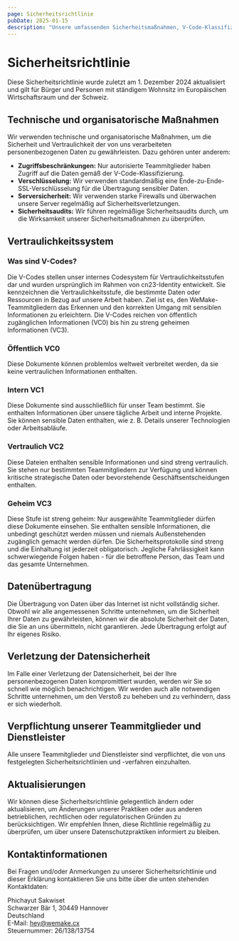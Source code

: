 ```yaml
---
page: Sicherheitsrichtlinie
pubDate: 2025-01-15
description: "Unsere umfassenden Sicherheitsmaßnahmen, V-Code-Klassifizierung und Protokolle zum Schutz Ihrer Daten und Informationen."
---
```


# Sicherheitsrichtlinie

Diese Sicherheitsrichtlinie wurde zuletzt am 1. Dezember 2024 aktualisiert und gilt für Bürger und Personen mit ständigem Wohnsitz im Europäischen Wirtschaftsraum und der Schweiz.

## Technische und organisatorische Maßnahmen

Wir verwenden technische und organisatorische Maßnahmen, um die Sicherheit und Vertraulichkeit der von uns verarbeiteten personenbezogenen Daten zu gewährleisten. Dazu gehören unter anderem:

- **Zugriffsbeschränkungen:** Nur autorisierte Teammitglieder haben Zugriff auf die Daten gemäß der V-Code-Klassifizierung.
- **Verschlüsselung:** Wir verwenden standardmäßig eine Ende-zu-Ende-SSL-Verschlüsselung für die Übertragung sensibler Daten.
- **Serversicherheit:** Wir verwenden starke Firewalls und überwachen unsere Server regelmäßig auf Sicherheitsverletzungen.
- **Sicherheitsaudits:** Wir führen regelmäßige Sicherheitsaudits durch, um die Wirksamkeit unserer Sicherheitsmaßnahmen zu überprüfen.

## Vertraulichkeitssystem

### Was sind V-Codes?

Die V-Codes stellen unser internes Codesystem für Vertraulichkeitsstufen dar und wurden ursprünglich im Rahmen von cn23-Identity entwickelt. Sie kennzeichnen die Vertraulichkeitsstufe, die bestimmte Daten oder Ressourcen in Bezug auf unsere Arbeit haben. Ziel ist es, den WeMake-Teammitgliedern das Erkennen und den korrekten Umgang mit sensiblen Informationen zu erleichtern. Die V-Codes reichen von öffentlich zugänglichen Informationen (VC0) bis hin zu streng geheimen Informationen (VC3).

### Öffentlich VC0

Diese Dokumente können problemlos weltweit verbreitet werden, da sie keine vertraulichen Informationen enthalten.

### Intern VC1

Diese Dokumente sind ausschließlich für unser Team bestimmt. Sie enthalten Informationen über unsere tägliche Arbeit und interne Projekte. Sie können sensible Daten enthalten, wie z. B. Details unserer Technologien oder Arbeitsabläufe.

### Vertraulich VC2

Diese Dateien enthalten sensible Informationen und sind streng vertraulich. Sie stehen nur bestimmten Teammitgliedern zur Verfügung und können kritische strategische Daten oder bevorstehende Geschäftsentscheidungen enthalten.

### Geheim VC3

Diese Stufe ist streng geheim: Nur ausgewählte Teammitglieder dürfen diese Dokumente einsehen. Sie enthalten sensible Informationen, die unbedingt geschützt werden müssen und niemals Außenstehenden zugänglich gemacht werden dürfen. Die Sicherheitsprotokolle sind streng und die Einhaltung ist jederzeit obligatorisch. Jegliche Fahrlässigkeit kann schwerwiegende Folgen haben - für die betroffene Person, das Team und das gesamte Unternehmen.

## Datenübertragung

Die Übertragung von Daten über das Internet ist nicht vollständig sicher. Obwohl wir alle angemessenen Schritte unternehmen, um die Sicherheit Ihrer Daten zu gewährleisten, können wir die absolute Sicherheit der Daten, die Sie an uns übermitteln, nicht garantieren. Jede Übertragung erfolgt auf Ihr eigenes Risiko.

## Verletzung der Datensicherheit

Im Falle einer Verletzung der Datensicherheit, bei der Ihre personenbezogenen Daten kompromittiert wurden, werden wir Sie so schnell wie möglich benachrichtigen. Wir werden auch alle notwendigen Schritte unternehmen, um den Verstoß zu beheben und zu verhindern, dass er sich wiederholt.

## Verpflichtung unserer Teammitglieder und Dienstleister

Alle unsere Teammitglieder und Dienstleister sind verpflichtet, die von uns festgelegten Sicherheitsrichtlinien und -verfahren einzuhalten.

## Aktualisierungen

Wir können diese Sicherheitsrichtlinie gelegentlich ändern oder aktualisieren, um Änderungen unserer Praktiken oder aus anderen betrieblichen, rechtlichen oder regulatorischen Gründen zu berücksichtigen. Wir empfehlen Ihnen, diese Richtlinie regelmäßig zu überprüfen, um über unsere Datenschutzpraktiken informiert zu bleiben.

## Kontaktinformationen

Bei Fragen und/oder Anmerkungen zu unserer Sicherheitsrichtlinie und dieser Erklärung kontaktieren Sie uns bitte über die unten stehenden Kontaktdaten:

Phichayut Sakwiset<br />
Schwarzer Bär 1, 30449 Hannover<br />
Deutschland<br />
E-Mail: hey@wemake.cx<br />
Steuernummer: 26/138/13754
